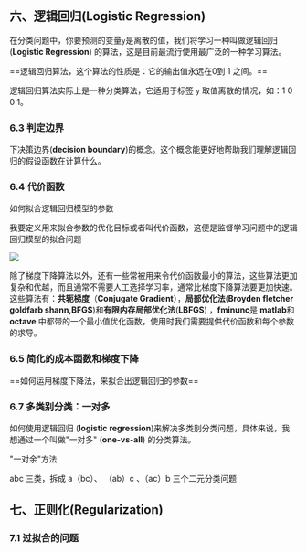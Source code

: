 ## 六、逻辑回归(Logistic Regression)

在分类问题中，你要预测的变量`y`是离散的值，我们将学习一种叫做逻辑回归 (**Logistic Regression**) 的算法，这是目前最流行使用最广泛的一种学习算法。

==逻辑回归算法，这个算法的性质是：它的输出值永远在0到 1 之间。==

逻辑回归算法实际上是一种分类算法，它适用于标签 `y` 取值离散的情况，如：1 0 0 1。

### 6.3 判定边界

下决策边界(**decision boundary**)的概念。这个概念能更好地帮助我们理解逻辑回归的假设函数在计算什么。

### 6.4 代价函数

如何拟合逻辑回归模型的参数

我要定义用来拟合参数的优化目标或者叫代价函数，这便是监督学习问题中的逻辑回归模型的拟合问题

![](http://www.ai-start.com/ml2014/images/f23eebddd70122ef05baa682f4d6bd0f.png)

除了梯度下降算法以外，还有一些常被用来令代价函数最小的算法，这些算法更加复杂和优越，而且通常不需要人工选择学习率，通常比梯度下降算法要更加快速。这些算法有：**共轭梯度**（**Conjugate Gradient**），**局部优化法**(**Broyden fletcher goldfarb shann,BFGS**)和**有限内存局部优化法**(**LBFGS**) ，**fminunc**是 **matlab**和**octave** 中都带的一个最小值优化函数，使用时我们需要提供代价函数和每个参数的求导。

### 6.5 简化的成本函数和梯度下降

==如何运用梯度下降法，来拟合出逻辑回归的参数==

### 6.7 多类别分类：一对多

如何使用逻辑回归 (**logistic regression**)来解决多类别分类问题，具体来说，我想通过一个叫做"一对多" (**one-vs-all**) 的分类算法。

"一对余"方法

abc 三类，拆成 a（bc）、 （ab）c   、（ac）b  三个二元分类问题

## 七、正则化(Regularization)

### 7.1 过拟合的问题